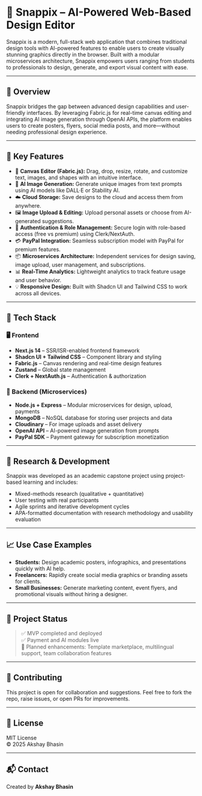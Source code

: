 
 
# 🎨 Snappix – AI-Powered Web-Based Design Editor

Snappix is a modern, full-stack web application that combines traditional design tools with AI-powered features to enable users to create visually stunning graphics directly in the browser. Built with a modular microservices architecture, Snappix empowers users ranging from students to professionals to design, generate, and export visual content with ease.

---

## 🚀 Overview

Snappix bridges the gap between advanced design capabilities and user-friendly interfaces. By leveraging Fabric.js for real-time canvas editing and integrating AI image generation through OpenAI APIs, the platform enables users to create posters, flyers, social media posts, and more—without needing professional design experience.

---

## 🌟 Key Features

- 🎨 **Canvas Editor (Fabric.js):** Drag, drop, resize, rotate, and customize text, images, and shapes with an intuitive interface.
- 🤖 **AI Image Generation:** Generate unique images from text prompts using AI models like DALL·E or Stability AI.
- ☁️ **Cloud Storage:** Save designs to the cloud and access them from anywhere.
- 🖼️ **Image Upload & Editing:** Upload personal assets or choose from AI-generated suggestions.
- 🔐 **Authentication & Role Management:** Secure login with role-based access (free vs premium) using Clerk/NextAuth.
- 💳 **PayPal Integration:** Seamless subscription model with PayPal for premium features.
- 📦 **Microservices Architecture:** Independent services for design saving, image upload, user management, and subscriptions.
- 📊 **Real-Time Analytics:** Lightweight analytics to track feature usage and user behavior.
- 💡 **Responsive Design:** Built with Shadcn UI and Tailwind CSS to work across all devices.

---

## 🧩 Tech Stack

### 🖥️ Frontend
- **Next.js 14** – SSR/ISR-enabled frontend framework
- **Shadcn UI + Tailwind CSS** – Component library and styling
- **Fabric.js** – Canvas rendering and real-time design features
- **Zustand** – Global state management
- **Clerk + NextAuth.js** – Authentication & authorization

### 🔧 Backend (Microservices)
- **Node.js + Express** – Modular microservices for design, upload, payments
- **MongoDB** – NoSQL database for storing user projects and data
- **Cloudinary** – For image uploads and asset delivery
- **OpenAI API** – AI-powered image generation from prompts
- **PayPal SDK** – Payment gateway for subscription monetization

---

## 🧪 Research & Development

Snappix was developed as an academic capstone project using project-based learning and includes:
- Mixed-methods research (qualitative + quantitative)
- User testing with real participants
- Agile sprints and iterative development cycles
- APA-formatted documentation with research methodology and usability evaluation

---

## 📈 Use Case Examples

- **Students:** Design academic posters, infographics, and presentations quickly with AI help.
- **Freelancers:** Rapidly create social media graphics or branding assets for clients.
- **Small Businesses:** Generate marketing content, event flyers, and promotional visuals without hiring a designer.

---

## 📌 Project Status

> ✅ MVP completed and deployed  
> ✅ Payment and AI modules live  
> 🚧 Planned enhancements: Template marketplace, multilingual support, team collaboration features

---

## 🤝 Contributing

This project is open for collaboration and suggestions. Feel free to fork the repo, raise issues, or open PRs for improvements.

---

## 📄 License

MIT License  
© 2025 Akshay Bhasin

---

## 📬 Contact

Created by **Akshay Bhasin**  
